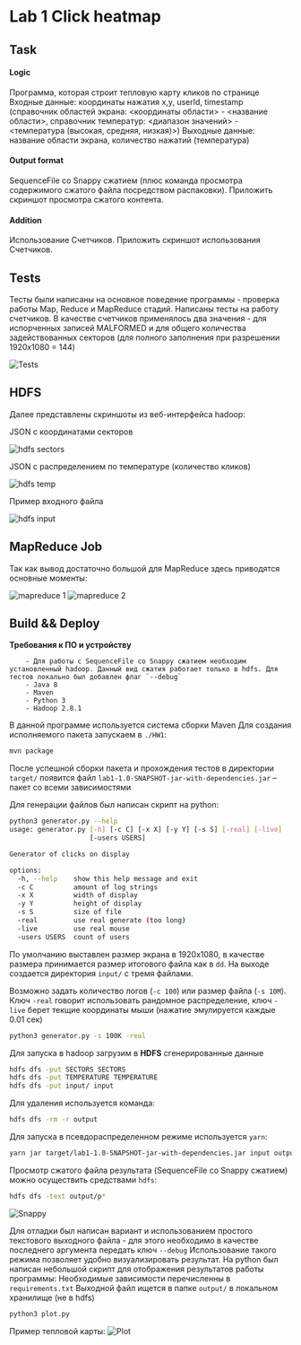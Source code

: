 # Lab 1 Click heatmap

## Task

#### Logic

Программа, которая строит тепловую карту кликов по странице
Входные данные: координаты нажатия x,y, userId, timestamp (справочник областей
экрана: &lt;координаты области&gt; - &lt;название области&gt;, справочник температур:
&lt;диапазон значений&gt; - &lt;температура (высокая, средняя, низкая)&gt;)
Выходные данные: название области экрана, количество нажатий (температура)

#### Output format

SequenceFile со Snappy сжатием (плюс команда просмотра содержимого сжатого
файла посредством распаковки). Приложить скриншот просмотра сжатого контента.

#### Addition

Использование Счетчиков. Приложить скриншот использования Счетчиков.

## Tests

Тесты были написаны на основное поведение программы - проверка работы Map, Reduce и MapReduce стадий. Написаны тесты на работу счетчиков. В качестве счетчиков применялось два значения - для испорченных записей MALFORMED и для общего количества задействованных секторов (для полного заполнения при разрешении 1920x1080 = 144)

![Tests](img/tests.png)

## HDFS

Далее представлены скриншоты из веб-интерфейса hadoop:

JSON с координатами секторов

![hdfs sectors](img/sectors.png)

JSON с распределением по температуре (количество кликов)

![hdfs temp](img/temperature.png)

Пример входного файла

![hdfs input](img/input_file.png)

## MapReduce Job

Так как вывод достаточно большой для MapReduce здесь приводятся основные моменты:

![mapreduce 1](img/mapreduce_1.png)
![mapreduce 2](img/mapreduce_2.png)

## Build && Deploy

**Требования к ПО и устройству**

        - Для работы с SequenceFile со Snappy сжатием необходим установленный hadoop. Данный вид сжатия работает только в hdfs. Для тестов локально был добавлен флаг `--debug`
        - Java 8
        - Maven
        - Python 3
        - Hadoop 2.8.1

В данной программе используется система сборки Maven
Для создания исполняемого пакета запускаем в `./HW1`:

```sh
mvn package
```

После успешной сборки пакета и прохождения тестов в директории `target/` появится файл `lab1-1.0-SNAPSHOT-jar-with-dependencies.jar` – пакет со всеми зависимостями

Для генерации файлов был написан скрипт на python:

```sh
python3 generator.py --help
usage: generator.py [-h] [-c C] [-x X] [-y Y] [-s S] [-real] [-live]
                    [-users USERS]

Generator of clicks on display

options:
  -h, --help    show this help message and exit
  -c C          amount of log strings
  -x X          width of display
  -y Y          height of display
  -s S          size of file
  -real         use real generate (too long)
  -live         use real mouse
  -users USERS  count of users
```

По умолчанию выставлен размер экрана в 1920х1080, в качестве размера принимается размер итогового файла как в `dd`. На выходе создается директория `input/` с тремя файлами.

Возможно задать количество логов (`-c 100`) или размер файла (`-s 10M`). Ключ `-real` говорит использовать рандомное распределение, ключ `-live` берет текщие координаты мыши (нажатие эмулируется каждые 0.01 сек)

```sh
python3 generator.py -s 100K -real
```

Для запуска в hadoop загрузим в **HDFS** сгенерированные данные

```sh
hdfs dfs -put SECTORS SECTORS
hdfs dfs -put TEMPERATURE TEMPERATURE
hdfs dfs -put input/ input
```

Для удаления используется команда:

```sh
hdfs dfs -rm -r output
```

Для запуска в псевдораспределенном режиме используется `yarn`:

```sh
yarn jar target/lab1-1.0-SNAPSHOT-jar-with-dependencies.jar input output SECTORS TEMPERATURE
```

Просмотр сжатого файла результата (SequenceFile со Snappy сжатием) можно осуществить средствами `hdfs`:

```sh
hdfs dfs -text output/p*
```

![Snappy](img/snappy.png)

Для отладки был написан вариант и использованием простого текстового выходного файла - для этого необходимо в качестве последнего аргумента передать ключ `--debug`
Использование такого режима позволяет удобно визуализировать результат. На python был написан небольшой скрипт для отображения результатов работы программы:
Необходимые зависимости перечисленны в `requirements.txt`
Выходной файл ищется в папке `output/` в локальном хранилище (не в hdfs)

```sh
python3 plot.py
```

Пример тепловой карты:
![Plot](img/output.png)
